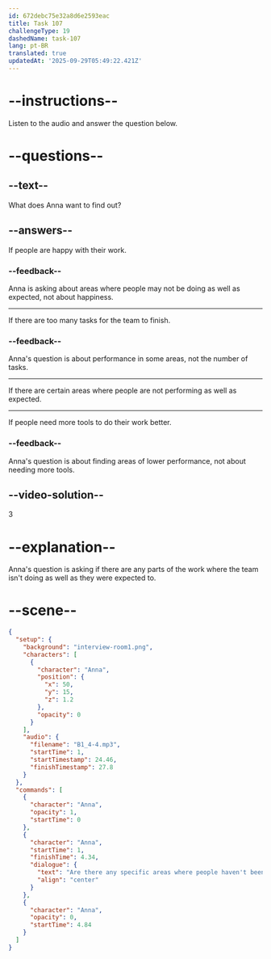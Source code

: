 ```yaml
---
id: 672debc75e32a8d6e2593eac
title: Task 107
challengeType: 19
dashedName: task-107
lang: pt-BR
translated: true
updatedAt: '2025-09-29T05:49:22.421Z'
---
```


<!-- (Audio) Anna: Are there any specific areas where people haven't been performing as expected? -->

# --instructions--

Listen to the audio and answer the question below.

# --questions--

## --text--

What does Anna want to find out?

## --answers--

If people are happy with their work.

### --feedback--

Anna is asking about areas where people may not be doing as well as expected, not about happiness.

---

If there are too many tasks for the team to finish.

### --feedback--

Anna's question is about performance in some areas, not the number of tasks.

---

If there are certain areas where people are not performing as well as expected.

---

If people need more tools to do their work better.

### --feedback--

Anna's question is about finding areas of lower performance, not about needing more tools.

## --video-solution--

3

# --explanation--

Anna's question is asking if there are any parts of the work where the team isn't doing as well as they were expected to.

# --scene--

```json
{
  "setup": {
    "background": "interview-room1.png",
    "characters": [
      {
        "character": "Anna",
        "position": {
          "x": 50,
          "y": 15,
          "z": 1.2
        },
        "opacity": 0
      }
    ],
    "audio": {
      "filename": "B1_4-4.mp3",
      "startTime": 1,
      "startTimestamp": 24.46,
      "finishTimestamp": 27.8
    }
  },
  "commands": [
    {
      "character": "Anna",
      "opacity": 1,
      "startTime": 0
    },
    {
      "character": "Anna",
      "startTime": 1,
      "finishTime": 4.34,
      "dialogue": {
        "text": "Are there any specific areas where people haven't been performing as expected?",
        "align": "center"
      }
    },
    {
      "character": "Anna",
      "opacity": 0,
      "startTime": 4.84
    }
  ]
}
```
